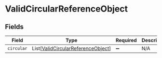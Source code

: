 # ValidCircularReferenceObject


## Fields

| Field                                                                                     | Type                                                                                      | Required                                                                                  | Description                                                                               |
| ----------------------------------------------------------------------------------------- | ----------------------------------------------------------------------------------------- | ----------------------------------------------------------------------------------------- | ----------------------------------------------------------------------------------------- |
| `circular`                                                                                | List[[ValidCircularReferenceObject](../../models/shared/validcircularreferenceobject.md)] | :heavy_minus_sign:                                                                        | N/A                                                                                       |